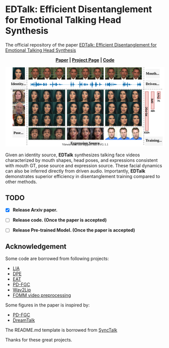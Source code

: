 # EDTalk: Efficient Disentanglement for Emotional Talking Head Synthesis
The official repository of the paper [EDTalk: Efficient Disentanglement for Emotional Talking Head Synthesis](https://arxiv.org/abs/2404.01647)

<p align='center'>
  <b>
    <a href="https://arxiv.org/abs/2404.01647">Paper</a>
    | 
    <a href="https://tanshuai0219.github.io/EDTalk/">Project Page</a>
    |
    <a href="https://github.com/tanshuai0219/EDTalk">Code</a> 
  </b>
</p> 

<!-- Colab notebook demonstration: [![Open In Colab](https://colab.research.google.com/assets/colab-badge.svg)](https://colab.research.google.com/drive/1Egq0_ZK5sJAAawShxC0y4JRZQuVS2X-Z?usp=sharing) -->

  <p align='center'>  
    <img src='assets/image/teaser.svg' width='1000'/>
  </p>

Given an identity source, <strong>EDTalk</strong> synthesizes talking face videos characterized by mouth shapes, head poses, and expressions consistent with mouth GT, pose source and expression source. These facial dynamics can also be inferred directly from driven audio. Importantly, <strong>EDTalk</strong> demonstrates superior efficiency in disentanglement training compared to other methods.



## TODO
- [x] **Release Arxiv paper.**
- [ ] **Release code. (Once the paper is accepted)**
- [ ] **Release Pre-trained Model. (Once the paper is accepted)**



<!-- ## Citation	

```
@InProceedings{peng2023synctalk,
  title     = {SyncTalk: The Devil is in the Synchronization for Talking Head Synthesis}, 
  author    = {Ziqiao Peng and Wentao Hu and Yue Shi and Xiangyu Zhu and Xiaomei Zhang and Jun He and Hongyan Liu and Zhaoxin Fan},
  booktitle = {Proceedings of the IEEE/CVF Conference on Computer Vision and Pattern Recognition (CVPR)},
  month     = {June},
  year      = {2024},
}
``` -->

## Acknowledgement
Some code are borrowed from following projects:
* [LIA](https://github.com/wyhsirius/LIA)
* [DPE](https://github.com/OpenTalker/DPE)
* [EAT](https://github.com/yuangan/EAT_code)
* [PD-FGC](https://github.com/Dorniwang/PD-FGC-inference)
* [Wav2Lip](https://github.com/Rudrabha/Wav2Lip)
* [FOMM video preprocessing](https://github.com/AliaksandrSiarohin/video-preprocessing)

Some figures in the paper is inspired by:
* [PD-FGC](https://arxiv.org/abs/2211.14506)
* [DreamTalk](https://arxiv.org/abs/2312.09767)

The README.md template is borrowed from [SyncTalk](https://github.com/ziqiaopeng/SyncTalk)


Thanks for these great projects.
